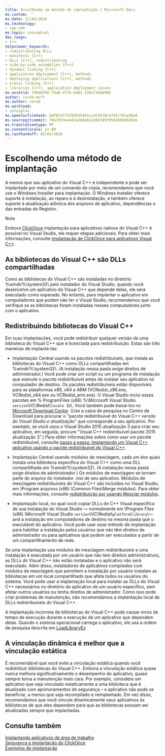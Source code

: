 ```yaml
---
title: Escolhendo um método de implantação | Microsoft Docs
ms.custom: ''
ms.date: 11/04/2016
ms.technology:
- cpp-ide
ms.topic: conceptual
dev_langs:
- C++
helpviewer_keywords:
- redistributing DLLs
- manifests [C++]
- DLLs [C++], redistributing
- side-by-side assemblies [C++]
- dynamic linking [C++]
- application deployment [C++], methods
- deploying applications [C++], methods
- static linking [C++]
- libraries [C++], application deployment issues
ms.assetid: fd8eb956-f4a0-4ffb-b401-328c73e66986
author: corob-msft
ms.author: corob
ms.workload:
- cplusplus
ms.openlocfilehash: bdf024f75f03b55465ccd15670c47d3c761e56e8
ms.sourcegitcommit: 76b7653ae443a2b8eb1186b789f8503609d6453e
ms.translationtype: MT
ms.contentlocale: pt-BR
ms.lasthandoff: 05/04/2018
---
```

# <a name="choosing-a-deployment-method"></a>Escolhendo uma método de implantação
A menos que seu aplicativo do Visual C++ é independente e pode ser implantado por meio de um comando de cópia, recomendamos que você use o Windows Installer para implantação. O Windows Installer oferece suporte à instalação, ao reparo e à desinstalação, e também oferece suporte à atualização atômica dos arquivos de aplicativo, dependências e das entradas do Registro.  
  
> [!NOTE]
>  Embora [ClickOnce](/visualstudio/deployment/clickonce-security-and-deployment) implantação para aplicativos nativos do Visual C++ é possível no Visual Studio, ele requer etapas adicionais. Para obter mais informações, consulte [implantação de ClickOnce para aplicativos Visual C++](../ide/clickonce-deployment-for-visual-cpp-applications.md).  
  
## <a name="visual-c-libraries-are-shared-dlls"></a>As bibliotecas do Visual C++ são DLLs compartilhadas  
 Como as bibliotecas do Visual C++ são instaladas no diretório %windir%\system32\ pelo instalador do Visual Studio, quando você desenvolve um aplicativo do Visual C++ que depende delas, ele será executado como esperado. No entanto, para implantar o aplicativo em computadores que podem não ter o Visual Studio, recomendamos que você verifique se as bibliotecas foram instaladas nesses computadores junto com o aplicativo.  
  
## <a name="redistributing-visual-c-libraries"></a>Redistribuindo bibliotecas do Visual C++  
 Em suas implantações, você pode redistribuir qualquer versão de uma biblioteca do Visual C++ que é licenciada para redistribuição. Estas são três maneiras de implantá-las:  
  
-   Implantação Central usando os pacotes redistribuíveis, que instala as bibliotecas do Visual C++ como DLLs compartilhadas em %windir%\system32\\. (A instalação nessa pasta exige direitos de administrador.) Você pode criar um script ou um programa de instalação que execute o pacote redistribuível antes de instalar seu aplicativo no computador de destino. Os pacotes redistribuíveis estão disponíveis para as plataformas x86, x64 e ARM (VCRedist_x86.exe, VCRedist_x64.exe ou VCRedist_arm.exe). O Visual Studio inclui esses pacotes em % ProgramFiles (x86) %\Microsoft Visual Studio `version`\VC\Redist\\`locale ID`\\. Você também pode baixá-los no [Microsoft Download Center](http://go.microsoft.com/fwlink/p/?linkid=132793). (Use a caixa de pesquisa no Centro de Download para procurar o "pacote redistribuível do Visual C++ *versão do Visual Studio e atualização*" que corresponde a seu aplicativo. Por exemplo, se você usou o Visual Studio 2015 atualização 3 para criar seu aplicativo, em seguida, procure "Visual C++ redistribuível pacote 2015 atualização 3".) Para obter informações sobre como usar um pacote redistribuível, consulte [passo a passo: Implantando um Visual C++ aplicativo usando o pacote redistribuível do Visual C++](../ide/deploying-visual-cpp-application-by-using-the-vcpp-redistributable-package.md).  
  
-   Implantação Central usando módulos de mesclagem, cada um dos quais instala uma biblioteca específica do Visual C++ como uma DLL compartilhada em %windir%\system32\\. (A instalação nessa pasta exige direitos de administrador.) Os módulos de mesclagem se tornam parte do arquivo do instalador .msi de seu aplicativo. Módulos de mesclagem redistribuíveis do Visual C++ são incluídos no Visual Studio, em \Program arquivos (x86) \Common Files\Merge módulos\\. Para obter mais informações, consulte [redistribuição por usando Mesclar módulos](../ide/redistributing-components-by-using-merge-modules.md).  
  
-   Implantação local, no qual você copiar DLLs de C++ Visual específica de sua instalação do Visual Studio — normalmente em \Program Files (x86) \Microsoft Visual Studio `version`\VC\Redist\\`platform`\\`library`\—and a instalação em computadores de destino na mesma pasta que o executável do aplicativo. Você pode usar esse método de implantação para habilitar a instalação pelos usuários que não têm direitos de administrador ou para aplicativos que podem ser executados a partir de um compartilhamento de rede.  
  
 Se uma implantação usa módulos de mesclagem redistribuíveis e uma instalação é executada por um usuário que não tem direitos administrativos, as DLLs do Visual C++ não estão instaladas e o aplicativo não será executado. Além disso, instaladores de aplicativos compilados com módulos de mesclagem que permitem a instalação por usuário instalam as bibliotecas em um local compartilhado que afeta todos os usuários do sistema. Você pode usar a implantação local para instalar as DLLs do Visual C++ necessários no diretório do aplicativo de um usuário específico, sem afetar outros usuários ou tenha direitos de administrador. Como isso pode criar problemas de manutenção, não recomendamos a implantação local de DLLs redistribuíveis do Visual C++.  
  
 A implantação incorreta de bibliotecas do Visual C++ pode causar erros de tempo de execução durante a execução de um aplicativo que dependem delas. Quando o sistema operacional carrega o aplicativo, ele usa a ordem de pesquisa descrita em [LoadLibraryEx](http://go.microsoft.com/fwlink/p/?linkid=132792)  
  
## <a name="dynamic-linking-is-better-than-static-linking"></a>A vinculação dinâmica é melhor que a vinculação estática  
 É recomendável que você evite a vinculação estática quando você redistribuir bibliotecas do Visual C++. Embora a vinculação estática quase nunca melhora significativamente o desempenho do aplicativo, quase sempre torna a manutenção mais cara. Por exemplo, considere um aplicativo que seja vinculado estaticamente a uma biblioteca que é atualizado com aprimoramentos de segurança – o aplicativo não pode se beneficiar, a menos que seja recompilado e reimplantado. Em vez disso, recomendamos que você vincule dinamicamente seus aplicativos às bibliotecas de que eles dependem para que as bibliotecas possam ser atualizadas sempre que implantadas.  
  
## <a name="see-also"></a>Consulte também  
 [Implantando aplicativos de área de trabalho](../ide/deploying-native-desktop-applications-visual-cpp.md)   
 [Segurança e implantação do ClickOnce](/visualstudio/deployment/clickonce-security-and-deployment)   
 [Exemplos de implantação](../ide/deployment-examples.md)